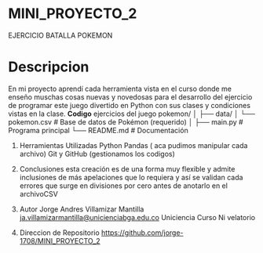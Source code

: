 # MINI_PROYECTO_2
EJERCICIO BATALLA POKEMON
# Descripcion
En mi proyecto aprendí cada herramienta vista  en el curso donde me enseño muschas cosas nuevas y novedosas para el desarrollo del ejercicio de programar este juego divertido en Python con sus clases y condiciones vistas en la clase.
      **Codigo**
       ejercicios del juego
       pokemon/
        │
        ├── data/
        │ └── pokemon.csv # Base de datos de Pokémon (requerido)
        │
        ├── main.py # Programa principal
        └── README.md # Documentación
1. Herramientas Utilizadas
Python
Pandas ( aca pudimos manipular cada archivo)
Git y GitHub (gestionamos los codigos)

2.  Conclusiones
esta creación es de una forma muy flexible y admite inclusiones de más apelaciones que lo requiera y así se validan cada errores que surge en divisiones por cero antes de anotarlo en el archivoCSV

4.  Autor
Jorge Andres Villamizar Mantilla
ja.villamizarmantilla@unicienciabga.edu.co
Uniciencia
Curso Ni velatorio

5.  Direccion de Repositorio
https://github.com/jorge-1708/MINI_PROYECTO_2

